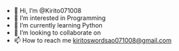 - 👋 Hi, I’m @Kirito071008
- 👀 I’m interested in Programming
- 🌱 I’m currently learning Python
- 💞️ I’m looking to collaborate on 
- 📫 How to reach me kiritoswordsao071008@gmail.com

<!---
Kirito071008/Kirito071008 is a ✨ special ✨ repository because its `README.md` (this file) appears on your GitHub profile.
You can click the Preview link to take a look at your changes.
--->
